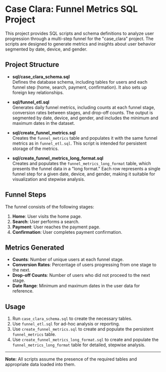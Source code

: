 # Case Clara: Funnel Metrics SQL Project

This project provides SQL scripts and schema definitions to analyze user progression through a multi-step funnel for the "case_clara" project. The scripts are designed to generate metrics and insights about user behavior segmented by date, device, and gender.

## Project Structure

- **sql/case_clara_schema.sql**  
  Defines the database schema, including tables for users and each funnel step (home, search, payment, confirmation). It also sets up foreign key relationships.

- **sql/funnel_etl.sql**  
  Generates daily funnel metrics, including counts at each funnel stage, conversion rates between stages, and drop-off counts. The output is segmented by date, device, and gender, and includes the minimum and maximum dates in the dataset.

- **sql/create_funnel_metrics.sql**  
  Creates the `funnel_metrics` table and populates it with the same funnel metrics as in `funnel_etl.sql`. This script is intended for persistent storage of the metrics.

- **sql/create_funnel_metrics_long_format.sql**  
  Creates and populates the `funnel_metrics_long_format` table, which presents the funnel data in a "long format." Each row represents a single funnel step for a given date, device, and gender, making it suitable for visualization and stepwise analysis.

## Funnel Steps

The funnel consists of the following stages:
1. **Home**: User visits the home page.
2. **Search**: User performs a search.
3. **Payment**: User reaches the payment page.
4. **Confirmation**: User completes payment confirmation.

## Metrics Generated

- **Counts**: Number of unique users at each funnel stage.
- **Conversion Rates**: Percentage of users progressing from one stage to the next.
- **Drop-off Counts**: Number of users who did not proceed to the next stage.
- **Date Range**: Minimum and maximum dates in the user data for reference.

## Usage

1. Run `case_clara_schema.sql` to create the necessary tables.
2. Use `funnel_etl.sql` for ad-hoc analysis or reporting.
3. Use `create_funnel_metrics.sql` to create and populate the persistent `funnel_metrics` table.
4. Use `create_funnel_metrics_long_format.sql` to create and populate the `funnel_metrics_long_format` table for detailed, stepwise analysis.

---
**Note:** All scripts assume the presence of the required tables and appropriate data loaded into them.
